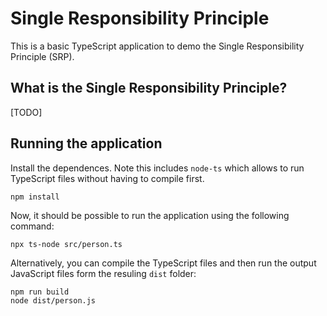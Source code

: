 # Single Responsibility Principle

This is a basic TypeScript application to demo the Single Responsibility Principle (SRP).

## What is the Single Responsibility Principle?

[TODO]

## Running the application

Install the dependences. Note this includes `node-ts` which allows to run TypeScript files without having to compile first.

```
npm install
```

Now, it should be possible to run the application using the following command:

```
npx ts-node src/person.ts
```

Alternatively, you can compile the TypeScript files and then run the output JavaScript files form the resuling `dist` folder:

```
npm run build
node dist/person.js
```